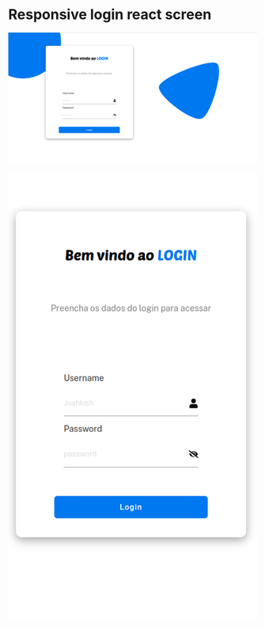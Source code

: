 # Responsive login react screen

![plot](./src/images/login_3_1.png)

![plot](./src/images/login_3_scrren.png)
